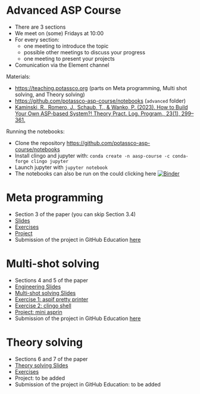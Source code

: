 # Advanced ASP Course

* There are 3 sections
* We meet on (some) Fridays at 10:00
* For every section:
  - one meeting to introduce the topic
  - possible other meetings to discuss your progress
  - one meeting to present your projects
* Comunication via the Element channel

Materials:
* https://teaching.potassco.org (parts on Meta programming, Multi shot solving, and Theory solving)
* https://github.com/potassco-asp-course/notebooks (`advanced` folder)
* [Kaminski, R., Romero, J., Schaub, T., & Wanko, P. (2023). How to Build Your Own ASP-based System?! Theory Pract. Log. Program., 23(1), 299–361.](https://arxiv.org/pdf/2008.06692.pdf)

Running the notebooks:
* Clone the repository https://github.com/potassco-asp-course/notebooks
* Install clingo and jupyter with:
  `conda create -n aasp-course -c conda-forge clingo jupyter`
* Launch jupyter with `jupyter notebook`
* The notebooks can also be run on the could clicking here [![Binder](https://mybinder.org/badge_logo.svg)](https://mybinder.org/v2/gh/potassco-asp-course/notebooks/HEAD)

# Meta programming
* Section 3 of the paper (you can skip Section 3.4)
* [Slides](https://github.com/potassco-asp-course/course/releases/download/v1.13.1/meta-encoding.pdf) 
* [Exercises](https://github.com/potassco-asp-course/notebooks/blob/master/advanced/meta-programming-exercises/meta-programming-exercises.ipynb)
* [Project](https://github.com/potassco-asp-course/notebooks/blob/master/advanced/meta-programming-project/meta-programming-project.ipynb)
* Submission of the project in GitHub Education [here](https://classroom.github.com/a/FcQWu8i3)

# Multi-shot solving
* Sections 4 and 5 of the paper
* [Engineering Slides](https://github.com/potassco-asp-course/course/releases/download/v1.21.0/controlling.pdf)
* [Multi-shot solving Slides](https://github.com/potassco-asp-course/course/releases/download/v1.21.0/msolving.pdf)
* [Exercise 1: aspif pretty printer](https://github.com/potassco-asp-course/notebooks/blob/master/advanced/multi-shot-aspif/multi-shot-aspif.ipynb)
* [Exercise 2: clingo shell](https://github.com/potassco-asp-course/notebooks/blob/master/advanced/multi-shot-shell/multi-shot-shell.ipynb)
* [Project: mini asprin](https://github.com/potassco-asp-course/notebooks/blob/master/advanced/multi-shot-mini-asprin/multi-shot-mini-asprin.ipynb)
* Submission of the project in GitHub Education [here](https://classroom.github.com/a/G6jOuOUo)

# Theory solving
* Sections 6 and 7 of the paper
* [Theory solving Slides](https://github.com/potassco-asp-course/course/releases/download/v1.21.0/tsolving.pdf)
* [Exercises](https://github.com/potassco-asp-course/notebooks/blob/master/advanced/theory-solving-exercises/theory-solving-exercises.ipynb)
* Project: to be added
* Submission of the project in GitHub Education: to be added
